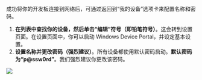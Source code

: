 <p>成功将你的开发板连接到网络后，可通过返回到“我的设备”选项卡来配置名称和密码。</p>
<ol class="inline-list">
  <li><b>在列表中查找你的设备，然后单击“编辑”符号（即铅笔符号）</b>。这会转到设置页面。在设置页面中，你可以启动 Windows Device Portal，并设定基本设置。</li>
  <li><b>设置名称并更改密码（强烈建议）</b>。所有设备都使用默认密码启动。<b>默认密码为“p@ssw0rd”</b>。我们强烈建议你更改该密码。</li> 
</ol>
<img src="{{site.baseurl}}/Resources/images/get-started/dashboard-4.png" />

